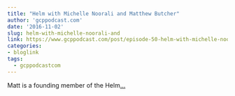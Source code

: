 ```yaml
---
title: "Helm with Michelle Noorali and Matthew Butcher"
author: 'gcppodcast.com'
date: '2016-11-02'
slug: helm-with-michelle-noorali-and
link: https://www.gcppodcast.com/post/episode-50-helm-with-michelle-noorali-and-matthew-butcher/
categories:
- bloglink
tags:
  - gcppodcastcom
---
```


Matt is a founding member of the Helm[... <i class="fas fa-external-link-alt"></i>](https://www.gcppodcast.com/post/episode-50-helm-with-michelle-noorali-and-matthew-butcher/)

